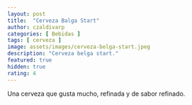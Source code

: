 ```yaml
---
layout: post
title:  "Cerveza Balga Start"
author: czaldivarp
categories: [ Bebidas ]
tags: [ cerveza ]
image: assets/images/cerveza-belga-start.jpeg
description: "Cerveza belga start."
featured: true
hidden: true
rating: 4
---
```


Una cerveza que gusta mucho, refinada y de sabor refinado.